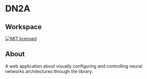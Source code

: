 # DN2A #

## Workspace ##

[![MIT licensed](https://img.shields.io/badge/license-MIT-blue.svg)](https://raw.githubusercontent.com/antoniodeluca/dn2a/main/LICENSE)

## About ##

A web application about visually configuring and controlling neural networks architectures through the library.
